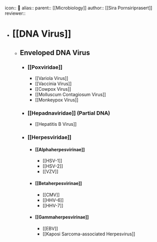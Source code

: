 icon:: 🦠
alias::
parent:: [[Microbiology]]
author:: [[Sira Pornsiriprasert]] 
reviewer::

- # [[DNA Virus]]
	- ## Enveloped DNA Virus
		- ### [[Poxviridae]]
			- [[Variola Virus]]
			- [[Vaccinia Virus]]
			- [[Cowpox Virus]]
			- [[Molluscum Contagiosum Virus]]
			- [[Monkeypox Virus]]
		- ### [[Hepadnaviridae]] (Partial DNA)
			- [[Hepatitis B Virus]]
		- ### [[Herpesviridae]]
			- #### [[Alphaherpesvirinae]]
				- [[HSV-1]]
				- [[HSV-2]]
				- [[VZV]]
			- #### [[Betaherpesvirinae]]
				- [[CMV]]
				- [[HHV-6]]
				- [[HHV-7]]
			- #### [[Gammaherpesvirinae]]
				- [[EBV]]
				- [[Kaposi Sarcoma-associated Herpesvirus]]